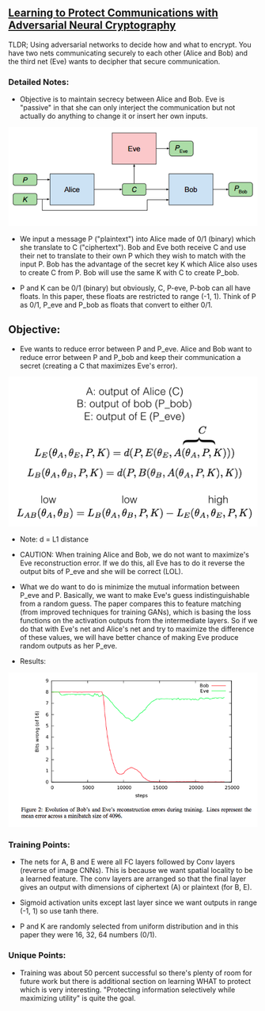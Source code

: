 ## [Learning to Protect Communications with Adversarial Neural Cryptography](https://arxiv.org/abs/1610.06918)

TLDR; Using adversarial networks to decide how and what to encrypt. You have two nets communicating securely to each other (Alice and Bob) and the third net (Eve) wants to decipher that secure communication.

### Detailed Notes:

- Objective is to maintain secrecy between Alice and Bob. Eve is "passive" in that she can only interject the communication but not actually do anything to change it or insert her own inputs.

![model](images/crypto_gan/model.png)

- We input a message P ("plaintext") into Alice made of 0/1 (binary) which she translate to C ("ciphertext"). Bob and Eve both receive C and use their net to translate to their own P which they wish to match with the input P. Bob has the advantage of the secret key K which Alice also uses to create C from P. Bob will use the same K with C to create P_bob. 

- P and K can be 0/1 (binary) but obviously, C, P-eve, P-bob can all have floats. In this paper, these floats are restricted to range (-1, 1). Think of P as 0/1, P_eve and P_bob as floats that convert to either 0/1.

## Objective:

- Eve wants to reduce error between P and P_eve. Alice and Bob want to reduce error between P and P_bob and keep their communication a secret (creating a C that maximizes Eve's error).

![objectives](images/crypto_gan/objectives.png)
- Note: d = L1 distance

- CAUTION: When training Alice and Bob, we do not want to maximize's Eve reconstruction error. If we do this, all Eve has to do it reverse the output bits of P_eve and she will be correct (LOL).

- What we do want to do is minimize the mutual information between P_eve and P. Basically, we want to make Eve's guess indistinguishable from a random guess. The paper compares this to feature matching (from improved techniques for training GANs), which is basing the loss functions on the activation outputs from the intermediate layers. So if we do that with Eve's net and Alice's net and try to maximize the difference of these values, we will have better chance of making Eve produce random outputs as her P_eve.

- Results:

![results](images/crypto_gan/results.png)


### Training Points:

- The nets for A, B and E were all FC layers followed by Conv layers (reverse of image CNNs). This is because we want spatial locality to be a learned feature. The conv layers are arranged so that the final layer gives an output with dimensions of ciphertext (A) or plaintext (for B, E).

- Sigmoid activation units except last layer since we want outputs in range (-1, 1) so use tanh there.

- P and K are randomly selected from uniform distribution and in this paper they were 16, 32, 64 numbers (0/1). 

### Unique Points:

- Training was about 50 percent successful so there's plenty of room for future work but there is additional section on learning WHAT to protect which is very interesting. "Protecting information selectively while maximizing utility" is quite the goal.



